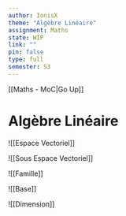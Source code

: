 ```yaml
---
author: IonisX
theme: "Algèbre Linéaire"
assignment: Maths
state: WIP
link: ""
pin: false
type: full
semester: S3
---
```

[[Maths - MoC|Go Up]]
# Algèbre Linéaire
![[Espace Vectoriel]]

![[Sous Espace Vectoriel]]

![[Famille]]

![[Base]]

![[Dimension]]